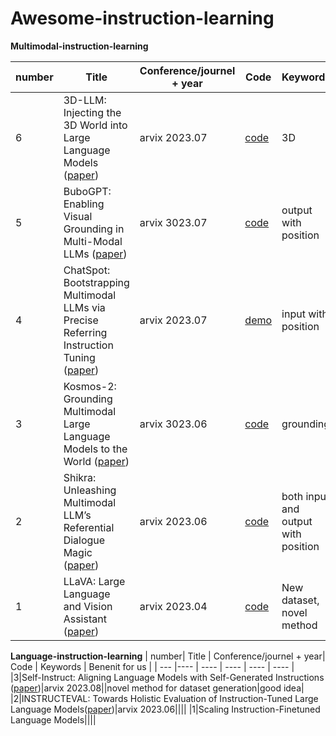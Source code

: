 # Awesome-instruction-learning

**Multimodal-instruction-learning**

| number| Title   | Conference/journel + year| Code | Keywords |  Benenit for us |
|  --- |----  | ----  | ---- | ---- | ---- |
|6|3D-LLM: Injecting the 3D World into Large Language Models ([paper](https://arxiv.org/pdf/2307.12981.pdf))|arvix 2023.07|[code](https://github.com/UMass-Foundation-Model/3D-LLM)|3D|new setting|
|5|BuboGPT: Enabling Visual Grounding in Multi-Modal LLMs ([paper](https://arxiv.org/pdf/2307.08581.pdf))|arvix 3023.07|[code](https://bubo-gpt.github.io/)|output with position|new setting|
|4|ChatSpot: Bootstrapping Multimodal LLMs via Precise Referring Instruction Tuning ([paper](https://arxiv.org/pdf/2307.09474.pdf))|arvix 2023.07|[demo](https://chatspot.streamlit.app/)|input with position|new setting|
|3|Kosmos-2: Grounding Multimodal Large Language Models to the World ([paper](https://arxiv.org/pdf/2306.14824.pdf))|arvix 3023.06|[code](https://github.com/microsoft/unilm/tree/master/kosmos-2)|grounding|new setting|
|2|Shikra: Unleashing Multimodal LLM’s Referential Dialogue Magic ([paper](https://arxiv.org/pdf/2306.15195.pdf))|arvix 2023.06|[code](https://github.com/shikras/)|both input and output with position|new setting|
|1|LLaVA: Large Language and Vision Assistant ([paper](https://arxiv.org/pdf/2304.08485.pdf))|arvix 2023.04|[code](https://github.com/haotian-liu/LLaVA)|New dataset, novel method|the pioneering work|


**Language-instruction-learning**
| number| Title   | Conference/journel + year| Code | Keywords |  Benenit for us |
|  --- |----  | ----  | ---- | ---- | ---- |
|3|Self-Instruct: Aligning Language Models with Self-Generated Instructions ([paper](https://arxiv.org/pdf/2212.10560.pdf))|arvix 2023.08||novel method for dataset generation|good idea|
|2|INSTRUCTEVAL: Towards Holistic Evaluation of Instruction-Tuned Large Language Models([paper](https://arxiv.org/pdf/2306.04757.pdf))|arvix 2023.06||||
|1|Scaling Instruction-Finetuned Language Models||||

